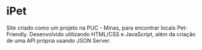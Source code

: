 # iPet
 Site criado como um projeto na PUC - Minas, para encontrar locais Pet-Friendly. Desenvolvido utilizando HTML/CSS e JavaScript, além da criação de uma API própria usando JSON Server.
